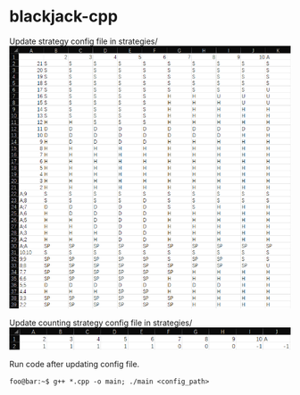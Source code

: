 # blackjack-cpp

Update strategy config file in strategies/
![alt text](https://github.com/cprachaseree/blackjack-cpp/blob/main/strategies/example_strategy.png?raw=true)

Update counting strategy config file in strategies/
![alt text](https://github.com/cprachaseree/blackjack-cpp/blob/main/strategies/example_counting_strategy.png?raw=true)

Run code after updating config file.
```console
foo@bar:~$ g++ *.cpp -o main; ./main <config_path>
```
